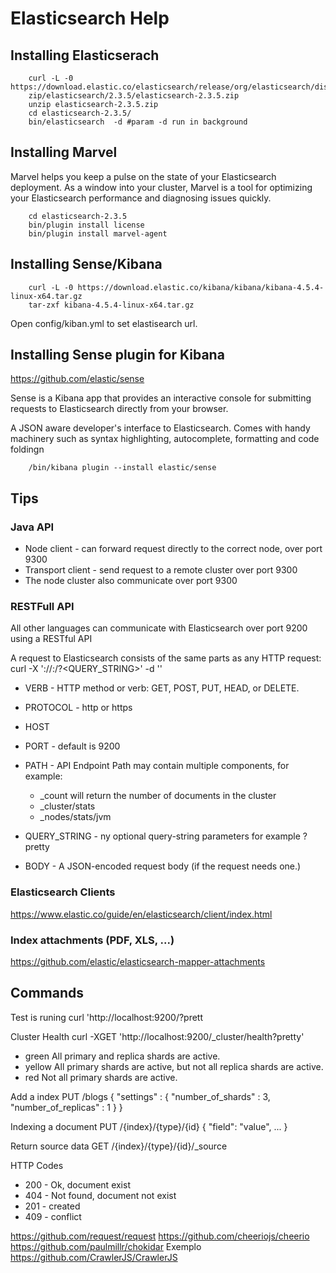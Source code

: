 
# Elasticsearch Help

## Installing Elasticserach

        curl -L -0 https://download.elastic.co/elasticsearch/release/org/elasticsearch/distribution
		zip/elasticsearch/2.3.5/elasticsearch-2.3.5.zip
        unzip elasticsearch-2.3.5.zip
        cd elasticsearch-2.3.5/
        bin/elasticsearch  -d #param -d run in background

## Installing Marvel
Marvel helps you keep a pulse on the state of your Elasticsearch deployment. As
a window into your cluster, Marvel is a tool for optimizing your Elasticsearch
performance and diagnosing issues quickly. 
        
        cd elasticsearch-2.3.5
        bin/plugin install license
        bin/plugin install marvel-agent

## Installing Sense/Kibana

        curl -L -0 https://download.elastic.co/kibana/kibana/kibana-4.5.4-linux-x64.tar.gz
        tar-zxf kibana-4.5.4-linux-x64.tar.gz

Open config/kiban.yml to set elastisearch url.

## Installing Sense plugin for Kibana
https://github.com/elastic/sense

Sense is a Kibana app that provides an interactive console for submitting requests to Elasticsearch directly from your browser. 

A JSON aware developer's interface to Elasticsearch. Comes with handy machinery such as syntax
highlighting, autocomplete, formatting and code foldingn

		/bin/kibana plugin --install elastic/sense

## Tips

### Java API
* Node client - can forward request directly to the correct node, over port 9300
* Transport client - send request to a remote cluster over port 9300
* The node cluster also communicate over port 9300

### RESTFull API
All other languages can communicate with Elasticsearch over port 9200 using a RESTful API

A request to Elasticsearch consists of the same parts as any HTTP request:
curl -X<VERB> '<PROTOCOL>://<HOST>:<PORT>/<PATH>?<QUERY_STRING>' -d '<BODY>'

* VERB - HTTP method or verb: GET, POST, PUT, HEAD, or DELETE.
* PROTOCOL - http or https
* HOST
* PORT - default is 9200
* PATH - API Endpoint Path may contain multiple components, for example:
	* _count will return the number of documents in the cluster
	* _cluster/stats
	* _nodes/stats/jvm

* QUERY_STRING - ny optional query-string parameters for example ?pretty 
* BODY - A JSON-encoded request body (if the request needs one.) 

### Elasticsearch Clients
https://www.elastic.co/guide/en/elasticsearch/client/index.html

### Index attachments (PDF, XLS, ...)

https://github.com/elastic/elasticsearch-mapper-attachments


## Commands

Test is runing
		curl 'http://localhost:9200/?prett

Cluster Health
		curl -XGET 'http://localhost:9200/_cluster/health?pretty'
* green
	All primary and replica shards are active. 
* yellow
    All primary shards are active, but not all replica shards are active.
* red
	Not all primary shards are active.

Add a index
		PUT /blogs
		{
		   "settings" : {
			  "number_of_shards" : 3,
			  "number_of_replicas" : 1
		   }
		}

Indexing a document
		PUT /{index}/{type}/{id}
		{
		  "field": "value",
		  ...
		}

Return source data
		GET /{index}/{type}/{id}/_source


HTTP Codes
* 200 - Ok, document exist
* 404 - Not found, document not exist
* 201 - created
* 409 - conflict


https://github.com/request/request
https://github.com/cheeriojs/cheerio
https://github.com/paulmillr/chokidar
Exemplo
https://github.com/CrawlerJS/CrawlerJS




